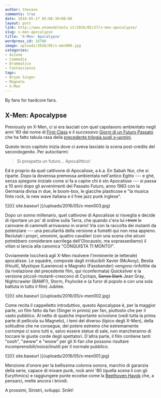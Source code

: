 ```yaml
---
author: thesave
comments: true
date: 2016-05-27 05:08:39+00:00
layout: post
link: http://www.atomodelmale.it/2016/05/27/x-men-apocalypse/
slug: x-men-apocalypse
title: 'X-Men: Apocalypse'
wordpress_id: 16786
image: uploads/2016/05/x-men000.jpg
categories:
- Azione
- Commedia
- Drammatico
- Fantascienza
tags:
- Bryan Singer
- Magneto
- X-Men
---
```


By fans for hardcore fans.

## X-Men: Apocalypse

Previously on X-Men, ci si era lasciati con quel capolavoro ambientato negli anni '60 dal nome di [First Class](/2011/06/29/x-men-first-class.html) e il successivo [Giorni di un Futuro Passato](/2014/05/31/x-men-giorni-di-un-futuro-passato.html) che ha fatto tabula rasa della [precedente trilogia sugli x-uomini](/2007/06/15/x-men-la-trilogia-e-il-loro-futuro-cinematografico.html).

Questo terzo capitolo inizia dove ci aveva lasciato la scena post-credits del secondogenito. Per autocitarmi:

<blockquote>
  Si prospetta un futuro... Apocalittico!
</blockquote>

Ed è proprio da quel cattivone di Apocalisse, a.k.a. En Sabah Nur, che si riparte. Dopo la doverosa premessa ambientata nell'antico Egitto --- e ghè, senza spiegone iniziale come si fa a capire chi è sto Apocalisse --- si passa a 10 anni dopo gli avvenimenti del Passato Futuro, anno 1983 con la Germania divisa in due, le boom-box, le giacche plasticose e "la musica finto rock, la new wave italiana e il free jazz punk inglese".

![]({{ site.baseurl }}/uploads/2016/05/x-men003.jpg)

Dopo un sonno millenario, quel cattivone di Apocalisse si risveglia e decide di riportare un po' di ordine sulla Terra, che quando c'era lui <del>i treni</del> le carovane di cammelli arrivavano in orario! Via con la raccolta dei mutanti da potenziare --- una peculiarità della versione a fumetti qui non resa appieno. Reclutati i propri, omonimi, quattro cavalieri (con una scena che alcuni potrebbero considerare sacrilega dell'Olocausto, ma soprassediamo) il villan si lancia alla canonica "CONQUISTA TI MONTO!".

Ovviamente toccherà agli X-Men risolvere l'imminente (e letterale) apocalisse. Le squadre, composte dagli irriducibili Xavier (McAvoy), Bestia (Hoult), Mystique (Lawrence) e Magneto (Fassbender) vengono rinfoltite da (la rivelazione del precedente film, qui riconfermata) Quicksilver e la versione piccoli-mutanti-crescono di Cyclops, <del>Sansa Stark</del> Jean Gray, Nightcrawler (BAMF!), Storm, Psylocke e (a furor di popolo e con una sola battuta in tutto il film) Jubilee.

![]({{ site.baseurl }}/uploads/2016/05/x-men002.jpg)

Come recita il cappelletto introduttivo, questo Apocalypse è, per la maggior parte, un film fatto da fan (Singer in primis) per fan, piuttosto che per il vasto pubblico. Al netto di qualche importante scivolone (vedi tutta la prima parte di pellicola su Magneto), i temi del diverso (tipico degli X-Men), della solitudine che ne consegue, del potere estremo che estremamente corrompe ci sono tutti e, salvo essere statue di sale, non mancheranno di toccare le giuste corde degli spettatori. D'altra parte, il film contiene tanti "oooh", "awww" e "woow" per gli X-fan che possono risultare incomprensibili/noiosi/inutili per il normale pubblico.

![]({{ site.baseurl }}/uploads/2016/05/x-men001.jpg)

Menzione d'onore per la bellissima colonna sonora, marchio di garanzia della serie, capace di mixare punk, rock anni '80 (quella scena lì con gli Eurythmics) e raggiungere punte eccelse come la [Beethoven Havok](https://www.youtube.com/watch?v=eQoEEr-63KU) che, a pensarci, mette ancora i brividi.

A prossimi, Sinistri, sviluppi. Snikt!
